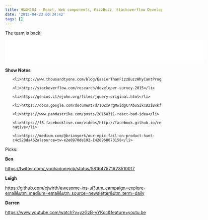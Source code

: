 ```yaml
---
title: H&&H104 - React, Web components, FizzBuzz, Stackoverflow Developer Survey 2015
date: '2015-04-23 00:34:42'
tags: []
---
```


The team is back!
&nbsp;
<!--more-->

<iframe style="border: none" src="//html5-player.libsyn.com/embed/episode/id/3509185/height/75/width/640/theme/standard/direction/no/autoplay/no/autonext/no/thumbnail/no/preload/no/no_addthis/no/" height="75" width="640" scrolling="no"  allowfullscreen webkitallowfullscreen mozallowfullscreen oallowfullscreen msallowfullscreen></iframe>

<strong>Show Notes</strong>
<ul>

	<li>http://www.thousandtyone.com/blog/EasierThanFizzBuzzWhyCantProgrammersPrint100To1.aspx</li>

	<li>http://stackoverflow.com/research/developer-survey-2015</li>

	<li>http://genius.it/ejohn.org/files/jquery-original.html</li>

	<li>https://docs.google.com/document/d/1QZxArgMwidgCrAbuSikcB2iBxkffH6w0YB0C1qCsuH0/edit</li>

	<li>https://www.pandastrike.com/posts/20150311-react-bad-idea</li>

	<li>https://f8.facebooklive.com/videos/http://facebook.github.io/react-native</li>

	<li>https://medium.com/@brianyork/our-epic-fail-on-product-hunt-c4c528da462a?source=tw-e2e8970de102-1428968073158</li>

</ul>



Picks:

<strong>Ben</strong>

https://twitter.com/_youhadonejob/status/581647571623510017

<strong>Leigh</strong>

https://github.com/cjwirth/awesome-ios-ui?utm_campaign=explore-email&utm_medium=email&utm_source=newsletter&utm_term=daily

<strong>Darren</strong>

https://www.youtube.com/watch?v=yzGzB-yYKcc&feature=youtu.be

 
